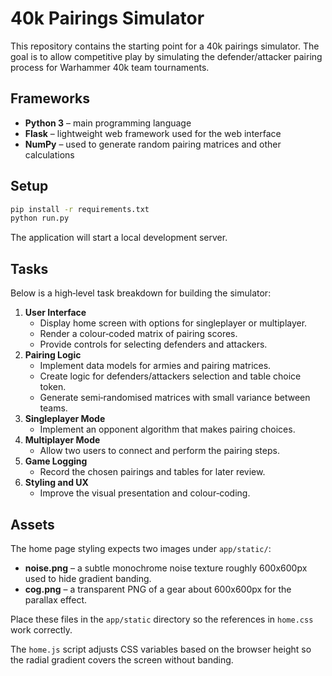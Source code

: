 # 40k Pairings Simulator

This repository contains the starting point for a 40k pairings simulator. The goal is to allow competitive play by simulating the defender/attacker pairing process for Warhammer 40k team tournaments.

## Frameworks

- **Python 3** – main programming language
- **Flask** – lightweight web framework used for the web interface
- **NumPy** – used to generate random pairing matrices and other calculations

## Setup

```bash
pip install -r requirements.txt
python run.py
```

The application will start a local development server.

## Tasks

Below is a high‑level task breakdown for building the simulator:

1. **User Interface**
   - Display home screen with options for singleplayer or multiplayer.
   - Render a colour‑coded matrix of pairing scores.
   - Provide controls for selecting defenders and attackers.
2. **Pairing Logic**
   - Implement data models for armies and pairing matrices.
   - Create logic for defenders/attackers selection and table choice token.
   - Generate semi‑randomised matrices with small variance between teams.
3. **Singleplayer Mode**
   - Implement an opponent algorithm that makes pairing choices.
4. **Multiplayer Mode**
   - Allow two users to connect and perform the pairing steps.
5. **Game Logging**
   - Record the chosen pairings and tables for later review.
6. **Styling and UX**
   - Improve the visual presentation and colour‑coding.

## Assets

The home page styling expects two images under `app/static/`:

- **noise.png** – a subtle monochrome noise texture roughly 600x600px used to hide gradient banding.
- **cog.png** – a transparent PNG of a gear about 600x600px for the parallax effect.

Place these files in the `app/static` directory so the references in `home.css` work correctly.

The `home.js` script adjusts CSS variables based on the browser height so the radial gradient covers the screen without banding.
